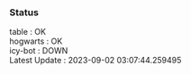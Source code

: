 ### Status


table : OK  
hogwarts : OK  
icy-bot : DOWN  
Latest Update : 2023-09-02 03:07:44.259495
